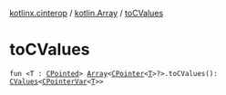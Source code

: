 [kotlinx.cinterop](../index.md) / [kotlin.Array](index.md) / [toCValues](./to-c-values.md)

# toCValues

`fun <T : `[`CPointed`](../-c-pointed/index.md)`> `[`Array`](https://kotlinlang.org/api/latest/jvm/stdlib/kotlin/-array/index.html)`<`[`CPointer`](../-c-pointer/index.md)`<`[`T`](to-c-values.md#T)`>?>.toCValues(): `[`CValues`](../-c-values/index.md)`<`[`CPointerVar`](../-c-pointer-var.md)`<`[`T`](to-c-values.md#T)`>>`